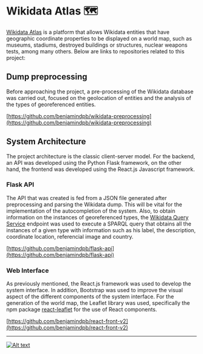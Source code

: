 # Wikidata Atlas 🗺
[Wikidata Atlas](https://wdatlas.dcc.uchile.cl/) is a platform that allows Wikidata entities that have geographic coordinate properties to be displayed on a world map, such as museums, stadiums, destroyed buildings or structures, nuclear weapons tests, among many others.
Below are links to repositories related to this project:

## Dump preprocessing
Before approaching the project, a pre-processing of the Wikidata database was carried out, focused on the geolocation of entities and the analysis of the types of georeferenced entities.

[https://github.com/benjamindpb/wikidata-preprocessing](https://github.com/benjamindpb/wikidata-preprocessing)

## System Architecture
The project architecture is the classic client-server model. For the backend, an API was developed using the Python Flask framework, on the other hand, the frontend was developed using the React.js Javascript framework.


### Flask API
The API that was created is fed from a JSON file generated after preprocessing and parsing the Wikidata dump. This will be vital for the implementation of the autocompletion of the system. Also, to obtain information on the instances of georeferenced types, the [Wikidata Query Service](https://query.wikidata.org/) endpoint was used to execute a SPARQL query that obtains all the instances of a given type with information such as his label, the description, coordinate location, referencial image and country.


[https://github.com/benjamindpb/flask-api](https://github.com/benjamindpb/flask-api)

### Web Interface
As previously mentioned, the React.js framework was used to develop the system interface. In addition, Bootstrap was used to improve the visual aspect of the different components of the system interface.
For the generation of the world map, the Leaflet library was used, specifically the npm package [react-leaflet](https://react-leaflet.js.org/) for the use of React components.

[https://github.com/benjamindpb/react-front-v2](https://github.com/benjamindpb/react-front-v2)


---
[![Alt text](https://upload.wikimedia.org/wikipedia/commons/thumb/a/ae/Wikidata_Stamp_Rec_Dark.svg/200px-Wikidata_Stamp_Rec_Dark.svg.png "Powered by Wikidata")](https://www.wikidata.org/wiki/Wikidata:Main_Page)

